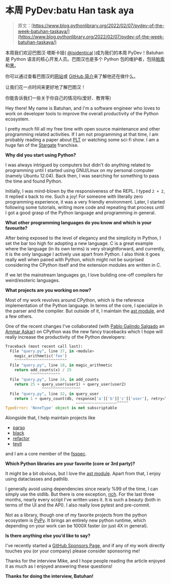 # 本周 PyDev:batu Han task aya

> 原文：[https://www.blog.pythonlibrary.org/2022/02/07/pydev-of-the-week-batuhan-taskaya/](https://www.blog.pythonlibrary.org/2022/02/07/pydev-of-the-week-batuhan-taskaya/)

本周我们欢迎巴图汉·塔斯卡娅( [@isidentical](https://twitter.com/isidentical) )成为我们的本周 PyDev！Batuhan 是 Python 语言的核心开发人员。巴图汉也是多个 Python 包的维护者，包括[帕索](https://github.com/davidhalter/parso)和[黑](https://github.com/psf/black)。

你可以通过查看巴图汉的[网站](https://batuhan.tree.science/)或 [GitHub 简介](https://github.com/isidentical)来了解他还在做什么。

让我们花一点时间来更好地了解巴图汉！

你能告诉我们一些关于你自己的情况吗(爱好、教育等)

Hey there! My name is Batuhan, and I'm a software engineer who loves to work on developer tools to improve the overall productivity of the Python ecosystem.

I pretty much fill all my free time with open source maintenance and other programming related activities. If I am not programming at that time, I am probably reading a paper about [PLT](https://en.wikipedia.org/wiki/Programming_language_theory) or watching some sci-fi show. I am a huge fan of the [Stargate](https://en.wikipedia.org/wiki/Stargate) franchise.

**Why did you start using Python?**

I was always intrigued by computers but didn't do anything related to programming until I started using GNU/Linux on my personal computer (namely Ubuntu 12.04). Back then, I was searching for something to pass the time and found Python.

Initially, I was mind-blown by the responsiveness of the REPL. I typed `2 + 2`, it replied `4` back to me. Such a joy! For someone with literally zero programming experience, it was a very friendly environment. Later, I started following some tutorials, writing more code and repeating that process until I got a good grasp of the Python language and programming in general.

**What other programming languages do you know and which is your favourite?**

After being exposed to the level of elegancy and the simplicity in Python, I set the bar too high for adopting a new language. C is a great example where the language (in its own terms) is very straightforward, and currently, it is the only language I actively use apart from Python. I also think it goes really well when paired with Python, which might not be surprised considering the CPython itself and the extension modules are written in C.

If we let the mainstream languages go, I love building one-off compilers for weird/esoteric languages.

**What projects are you working on now?**

Most of my work revolves around CPython, which is the reference implementation of the Python language. In terms of the core, I specialize in the parser and the compiler. But outside of it, I maintain the [ast module](https://docs.python.org/3/library/ast.html), and a few others.

One of the recent changes I've collaborated (with [Pablo Galindo Salgado](https://twitter.com/pyblogsal) an [Ammar Askar](https://twitter.com/__ammar2__)) on CPython was the new fancy tracebacks which I hope will really increase the productivity of the Python developers:

```py
Traceback (most recent call last):
  File "query.py", line 37, in <module>
    magic_arithmetic('foo')
    ^^^^^^^^^^^^^^^^^^^^^^^
  File "query.py", line 18, in magic_arithmetic
    return add_counts(x) / 25
           ^^^^^^^^^^^^^
  File "query.py", line 24, in add_counts
    return 25 + query_user(user1) + query_user(user2)
                ^^^^^^^^^^^^^^^^^
  File "query.py", line 32, in query_user
    return 1 + query_count(db, response['a']['b']['c']['user'], retry=True)
                               ~~~~~~~~~~~~~~~~~~^^^^^
TypeError: 'NoneType' object is not subscriptable
```

Alongside that, I help maintain projects like

*   [parso](https://github.com/davidhalter/parso)
*   [black](https://github.com/psf/black)
*   [refactor](https://github.com/isidentical/refactor)
*   [teyit](https://github.com/isidentical/teyit)

and I am a core member of the [fsspec](https://github.com/fsspec).

**Which Python libraries are your favorite (core or 3rd party)?**

It might be a bit obvious, but I love the [ast module](https://docs.python.org/3/library/ast.html). Apart from that, I enjoy using dataclasses and pathlib.

I generally avoid using dependencies since nearly %99 of the time, I can simply use the stdlib. But there is one exception, [rich](https://pypi.org/project/rich/). For the last three months, nearly every script I've written uses it. It is such a beauty (both in terms of the UI and the API). I also really love pytest and pre-commit.

Not as a library, though one of my favorite projects from the python ecosystem is [PyPy](https://pypy.org). It brings an entirely new python runtime, which depending on your work can be 1000X faster (or just 4X in general).

**Is there anything else you’d like to say?**

I've recently started a [GitHub Sponsors Page](https://github.com/sponsors/isidentical), and if any of my work directly touches you (or your company) please consider sponsoring me!

Thanks for the interview Mike, and I hope people reading the article enjoyed it as much as I enjoyed answering these questions!

**Thanks for doing the interview, Batuhan!**